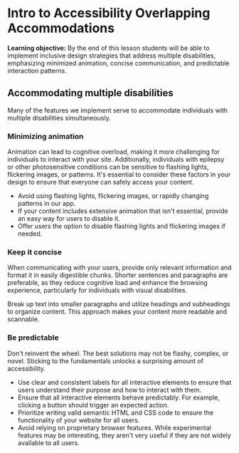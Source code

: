 <h1>
  <span class="headline">Intro to Accessibility</span>
  <span class="subhead">Overlapping Accommodations</span>
</h1>

**Learning objective:** By the end of this lesson students will be able to implement inclusive design strategies that address multiple disabilities, emphasizing minimized animation, concise communication, and predictable interaction patterns.

## Accommodating multiple disabilities

Many of the features we implement serve to accommodate individuals with multiple disabilities simultaneously.

### Minimizing animation

Animation can lead to cognitive overload, making it more challenging for individuals to interact with your site. Additionally, individuals with epilepsy or other photosensitive conditions can be sensitive to flashing lights, flickering images, or patterns. It's essential to consider these factors in your design to ensure that everyone can safely access your content.

- Avoid using flashing lights, flickering images, or rapidly changing patterns in our app.
- If your content includes extensive animation that isn't essential, provide an easy way for users to disable it.
- Offer users the option to disable flashing lights and flickering images if needed.

### Keep it concise

When communicating with your users, provide only relevant information and format it in easily digestible chunks. Shorter sentences and paragraphs are preferable, as they reduce cognitive load and enhance the browsing experience, particularly for individuals with visual disabilities.

Break up text into smaller paragraphs and utilize headings and subheadings to organize content. This approach makes your content more readable and scannable.

### Be predictable

Don't reinvent the wheel. The best solutions may not be flashy, complex, or novel. Sticking to the fundamentals unlocks a surprising amount of accessibility.

- Use clear and consistent labels for all interactive elements to ensure that users understand their purpose and how to interact with them.
- Ensure that all interactive elements behave predictably. For example, clicking a button should trigger an expected action.
- Prioritize writing valid semantic HTML and CSS code to ensure the functionality of your website for all users.
- Avoid relying on proprietary browser features. While experimental features may be interesting, they aren't very useful if they are not widely available to all users.
